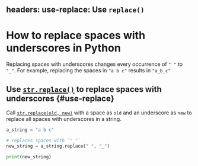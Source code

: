 headers:
  use-replace: Use `replace()`
---
# How to replace spaces with underscores in Python
Replacing spaces with underscores changes every occurrence of `" "` to `"_"`. For example, replacing the spaces in `"a b c"` results in `"a_b_c"`

## Use [`str.replace()`](kite-sym:builtins.str.replace) to replace spaces with underscores {#use-replace}
Call [`str.replace(old, new)`](kite-sym:builtins.str.replace) with a space as `old` and an underscore as `new` to replace all spaces with underscores in a string.
```python
a_string = "a b c"

# replaces spaces with `"_"`
new_string = a_string.replace(" ", "_")

print(new_string)
```
